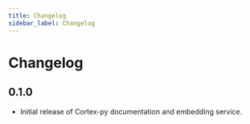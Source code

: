 ```yaml
---
title: Changelog
sidebar_label: Changelog
---
```


# Changelog

## 0.1.0
- Initial release of Cortex-py documentation and embedding service.
